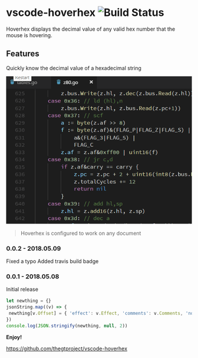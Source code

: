 # vscode-hoverhex ![Build Status](https://travis-ci.org/thegtproject/vscode-hoverhex.svg?branch=master)

Hoverhex displays the decimal value of any valid hex number that the mouse is hovering.

## Features

Quickly know the decimal value of a hexadecimal string


![](images/hoverhex.gif)


> Hoverhex is configured to work on any document

### 0.0.2 - 2018.05.09

Fixed a typo
Added travis build badge

### 0.0.1 - 2018.05.08

Initial release

```js
let newthing = {}
jsonString.map((v) => {
 newthing[v.Offset] = { 'effect': v.Effect, 'comments': v.Comments, 'notes': v["Functional Explanations / Notes"]}
})
console.log(JSON.stringify(newthing, null, 2))
```

**Enjoy!**

https://github.com/thegtproject/vscode-hoverhex